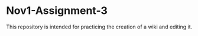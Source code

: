 # Nov1-Assignment-3
This repository is intended for practicing the creation of a wiki and editing it. 
